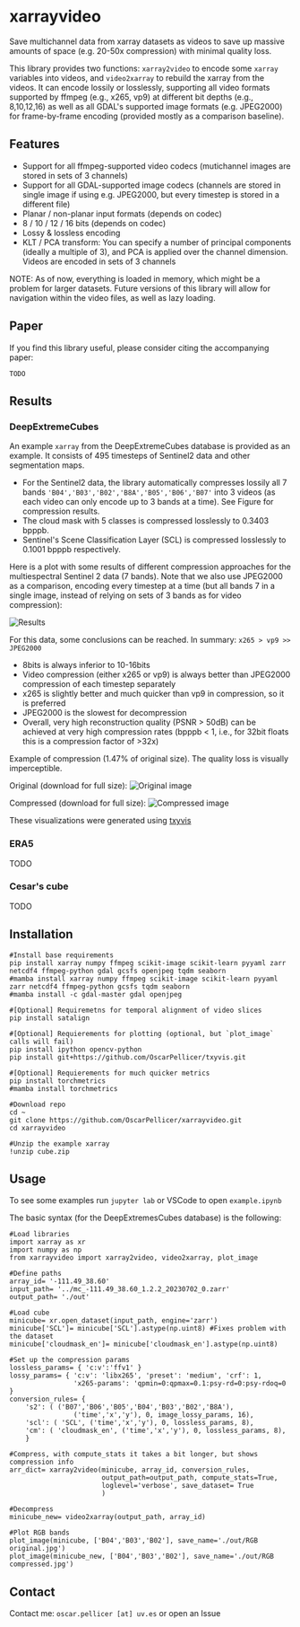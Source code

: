 # xarrayvideo

Save multichannel data from xarray datasets as videos to save up massive amounts of space (e.g. 20-50x compression) with minimal quality loss.

This library provides two functions: `xarray2video` to encode some `xarray` variables into videos, and `video2xarray` to rebuild the xarray from the videos. It can encode lossily or losslessly, supporting all video formats supported by ffmpeg (e.g., x265, vp9) at different bit depths (e.g., 8,10,12,16) as well as all GDAL's supported image formats (e.g. JPEG2000) for frame-by-frame encoding (provided mostly as a comparison baseline).

## Features

- Support for all ffmpeg-supported video codecs (mutichannel images are stored in sets of 3 channels)
- Support for all GDAL-supported image codecs (channels are stored in single image if using e.g. JPEG2000, but every timestep is stored in a different file)
- Planar / non-planar input formats (depends on codec)
- 8 / 10 / 12 / 16 bits (depends on codec)
- Lossy & lossless encoding
- KLT / PCA transform: You can specify a number of principal components (ideally a multiple of 3), and PCA is applied over the channel dimension. Videos are encoded in sets of 3 channels

NOTE: As of now, everything is loaded in memory, which might be a problem for larger datasets. Future versions of this library will allow for navigation within the video files, as well as lazy loading.

## Paper

If you find this library useful, please consider citing the accompanying paper:
```
TODO
```

## Results

### DeepExtremeCubes

An example `xarray` from the DeepExtremeCubes database is provided as an example. It consists of 495 timesteps of Sentinel2 data and other segmentation maps. 
 - For the Sentinel2 data, the library automatically compresses lossily all 7 bands `'B04','B03','B02','B8A','B05','B06','B07'` into 3 videos (as each video can only encode up to 3 bands at a time). See Figure for compression results.
 - The cloud mask with 5 classes is compressed losslessly to 0.3403 bpppb.
 - Sentinel's Scene Classification Layer (SCL) is compressed losslessly to 0.1001 bpppb respectively.

Here is a plot with some results of different compression approaches for the multiespectral Sentinel 2 data (7 bands). Note that we also use JPEG2000 as a comparison, encoding every timestep at a time (but all bands 7 in a single image, instead of relying on sets of 3 bands as for video compression):

![Results](examples/results_bpppb.png)

For this data, some conclusions can be reached. In summary: `x265 > vp9 >> JPEG2000`
 - 8bits is always inferior to 10-16bits
 - Video compression (either x265 or vp9) is always better than JPEG2000 compression of each timestep separately
 - x265 is slightly better and much quicker than vp9 in compression, so it is preferred
 - JPEG2000 is the slowest for decompression
 - Overall, very high reconstruction quality (PSNR > 50dB) can be achieved at very high compression rates (bpppb < 1, i.e., for 32bit floats this is a compression factor of >32x)
 

Example of compression (1.47% of original size). The quality loss is visually imperceptible.

Original (download for full size):
![Original image](examples/RGB_original.jpg)

Compressed (download for full size):
![Compressed image](examples/RGB_compressed.jpg)

These visualizations were generated using [txyvis](https://github.com/OscarPellicer/txyvis)
 
### ERA5

TODO

### Cesar's cube

TODO

## Installation

```{bash}
#Install base requirements
pip install xarray numpy ffmpeg scikit-image scikit-learn pyyaml zarr netcdf4 ffmpeg-python gdal gcsfs openjpeg tqdm seaborn
#mamba install xarray numpy ffmpeg scikit-image scikit-learn pyyaml zarr netcdf4 ffmpeg-python gcsfs tqdm seaborn
#mamba install -c gdal-master gdal openjpeg

#[Optional] Requiremetns for temporal alignment of video slices
pip install satalign

#[Optional] Requierements for plotting (optional, but `plot_image` calls will fail)
pip install ipython opencv-python
pip install git+https://github.com/OscarPellicer/txyvis.git

#[Optional] Requierements for much quicker metrics
pip install torchmetrics
#mamba install torchmetrics

#Download repo
cd ~
git clone https://github.com/OscarPellicer/xarrayvideo.git
cd xarrayvideo

#Unzip the example xarray
!unzip cube.zip
```

## Usage

To see some examples run `jupyter lab` or VSCode to open `example.ipynb`

The basic syntax (for the DeepExtremesCubes database) is the following:
```
#Load libraries
import xarray as xr
import numpy as np
from xarrayvideo import xarray2video, video2xarray, plot_image

#Define paths
array_id= '-111.49_38.60'
input_path= '../mc_-111.49_38.60_1.2.2_20230702_0.zarr'
output_path= './out'

#Load cube
minicube= xr.open_dataset(input_path, engine='zarr')
minicube['SCL']= minicube['SCL'].astype(np.uint8) #Fixes problem with the dataset
minicube['cloudmask_en']= minicube['cloudmask_en'].astype(np.uint8)

#Set up the compression params
lossless_params= { 'c:v':'ffv1' }
lossy_params= { 'c:v': 'libx265', 'preset': 'medium', 'crf': 1, 
                'x265-params': 'qpmin=0:qpmax=0.1:psy-rd=0:psy-rdoq=0  }
conversion_rules= {
    's2': ( ('B07','B06','B05','B04','B03','B02','B8A'), 
                ('time','x','y'), 0, image_lossy_params, 16),
    'scl': ( 'SCL', ('time','x','y'), 0, lossless_params, 8),
    'cm': ( 'cloudmask_en', ('time','x','y'), 0, lossless_params, 8),
    }
    
#Compress, with compute_stats it takes a bit longer, but shows compression info
arr_dict= xarray2video(minicube, array_id, conversion_rules,
                       output_path=output_path, compute_stats=True,
                       loglevel='verbose', save_dataset= True
                       )  
    
#Decompress
minicube_new= video2xarray(output_path, array_id)

#Plot RGB bands
plot_image(minicube, ['B04','B03','B02'], save_name='./out/RGB original.jpg')
plot_image(minicube_new, ['B04','B03','B02'], save_name='./out/RGB compressed.jpg')
```

## Contact

Contact me: `oscar.pellicer [at] uv.es` or open an Issue